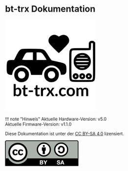 
<h1>bt-trx Dokumentation</h1>

![bt-trx Logo](assets/bt-trx_quadrat.png)

!!! note "Hinweis"
    Aktuelle Hardware-Version: v5.0  
    Aktuelle Firmware-Version: v1.1.0

Diese Dokumentation ist unter der [CC BY-SA 4.0](https://creativecommons.org/licenses/by-sa/4.0/) lizensiert.

![CC-BY-SA](assets/cc-by-sa.svg)  
